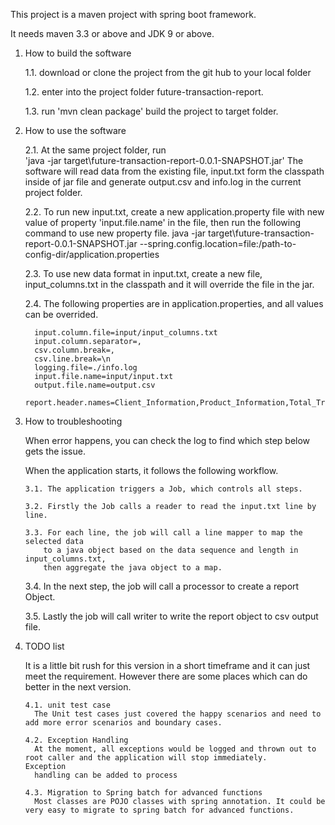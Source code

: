 This project is a maven project with spring boot framework.

It needs  maven 3.3 or above  and JDK 9 or above.

1. How to build the software

     1.1. download or clone the project from the git hub to  your local folder

     1.2. enter into the project folder future-transaction-report.

     1.3. run 'mvn clean package' build the project to target folder.

2. How to use the software

     2.1.  At the same  project folder, run  
         'java -jar target\future-transaction-report-0.0.1-SNAPSHOT.jar'
          The software will read data from the existing file, input.txt form the classpath inside of jar file and generate output.csv and info.log
           in the current project folder.

     2.2.  To run new input.txt, create a new application.property file with
          new value of property 'input.file.name' in  the file,  then run the following command to use new property file.
          java -jar target\future-transaction-report-0.0.1-SNAPSHOT.jar --spring.config.location=file:/path-to-config-dir/application.properties

     2.3. To use new data format in input.txt,  create a new file,
          input_columns.txt in the classpath and it will override the file in the jar.

     2.4. The following properties are in application.properties, and all
          values can be overrided.

         input.column.file=input/input_columns.txt
         input.column.separator=,
         csv.column.break=,
         csv.line.break=\n
         logging.file=./info.log
         input.file.name=input/input.txt
         output.file.name=output.csv
         report.header.names=Client_Information,Product_Information,Total_Transaction_Amount

3. How to troubleshooting

   When error happens,  you can check the log to find which step below gets the issue.

   When the application starts,  it follows the following workflow.
   
       3.1. The application triggers a Job, which controls all steps.
       
       3.2. Firstly the Job calls a reader to read the input.txt line by line.
       
       3.3. For each line, the job will call a line mapper to map the selected data
           to a java object based on the data sequence and length in input_columns.txt,
           then aggregate the java object to a map.
      
      3.4. In the next step,  the job will call a processor to create a report Object.

      3.5. Lastly the job will call writer to write the report object to csv output file.

4. TODO list

    It is a little bit rush for this version in a short timeframe and it can just meet the requirement.  However there are some places        which can do better in the next version.

       4.1. unit test case
         The Unit test cases just covered the happy scenarios and need to add more error scenarios and boundary cases.
         
       4.2. Exception Handling
         At the moment, all exceptions would be logged and thrown out to root caller and the application will stop immediately.                  Exception
         handling can be added to process
         
       4.3. Migration to Spring batch for advanced functions
         Most classes are POJO classes with spring annotation. It could be very easy to migrate to spring batch for advanced functions.
